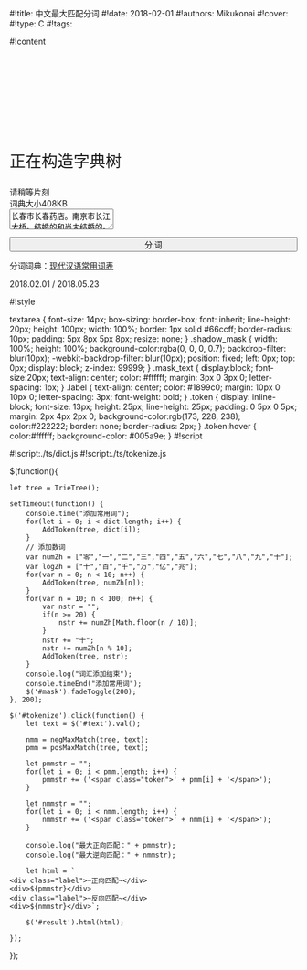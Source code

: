 
#!title:    中文最大匹配分词
#!date:     2018-02-01
#!authors:  Mikukonai
#!cover:    
#!type:     C
#!tags:     

#!content

<div id="mask" class="shadow_mask">
    <div class="mask_text" style="margin: 180px 0 25px 0;font-size:28px;">正在构造字典树</div>
    <div class="mask_text">请稍等片刻</div>
    <div class="mask_text">词典大小408KB</div>
</div>

<textarea id="text">长春市长春药店。南京市长江大桥。结婚的和尚未结婚的。科技处女干事每月经过下属科室都要亲口交代24口交换机等技术性器件的安装工作。研究生命令本科生研究生命科学。原子结合成分子时，碳碳键键能能否否定定理一。</textarea>

<button id="tokenize" class="MikumarkButton" style="width:100%;">分 词</button>

<div id="result" class="btn_div"></div>

分词词典：[现代汉语常用词表](https://book.douban.com/subject/3311517/)


2018.02.01 / 2018.05.23


#!style

textarea {
    font-size: 14px;
    box-sizing: border-box;
    font: inherit;
    line-height: 20px;
    height: 100px;
    width: 100%;
    border: 1px solid #66ccff;
    border-radius: 10px;
    padding: 5px 8px 5px 8px;
    resize: none;
}
.shadow_mask {
    width: 100%;
    height: 100%;
    background-color:rgba(0, 0, 0, 0.7);
    backdrop-filter: blur(10px);
    -webkit-backdrop-filter: blur(10px);
    position: fixed;
    left: 0px;
    top: 0px;
    display: block;
    z-index: 99999;
}
.mask_text {
    display:block;
    font-size:20px;
    text-align: center;
    color: #ffffff;
    margin: 3px 0 3px 0;
    letter-spacing: 1px;
}
.label {
    text-align: center;
    color: #1899c0;
    margin: 10px 0 10px 0;
    letter-spacing: 3px;
    font-weight: bold;
}
.token {
    display: inline-block;
    font-size: 13px;
    height: 25px;
    line-height: 25px;
    padding: 0 5px 0 5px;
    margin: 2px 4px 2px 0;
    background-color:rgb(173, 228, 238);
    color:#222222;
    border: none;
    border-radius: 2px;
}
.token:hover {
    color:#ffffff;
    background-color: #005a9e;
}
#!script

#!script:./ts/dict.js
#!script:./ts/tokenize.js

$(function(){

    let tree = TrieTree();

    setTimeout(function() {
        console.time("添加常用词");
        for(let i = 0; i < dict.length; i++) {
            AddToken(tree, dict[i]);
        }
        // 添加数词
        var numZh = ["零","一","二","三","四","五","六","七","八","九","十"];
        var logZh = ["十","百","千","万","亿","兆"];
        for(var n = 0; n < 10; n++) {
            AddToken(tree, numZh[n]);
        }
        for(var n = 10; n < 100; n++) {
            var nstr = "";
            if(n >= 20) {
                nstr += numZh[Math.floor(n / 10)];
            }
            nstr += "十";
            nstr += numZh[n % 10];
            AddToken(tree, nstr);
        }
        console.log("词汇添加结束");
        console.timeEnd("添加常用词");
        $('#mask').fadeToggle(200);
    }, 200);

    $('#tokenize').click(function() {
        let text = $('#text').val();

        nmm = negMaxMatch(tree, text);
        pmm = posMaxMatch(tree, text);

        let pmmstr = "";
        for(let i = 0; i < pmm.length; i++) {
            pmmstr += ('<span class="token">' + pmm[i] + '</span>');
        }

        let nmmstr = "";
        for(let i = 0; i < nmm.length; i++) {
            nmmstr += ('<span class="token">' + nmm[i] + '</span>');
        }

        console.log("最大正向匹配：" + pmmstr);
        console.log("最大逆向匹配：" + nmmstr);

        let html = `
    <div class="label">~正向匹配~</div>
    <div>${pmmstr}</div>
    <div class="label">~反向匹配~</div>
    <div>${nmmstr}</div>`;

        $('#result').html(html);

    });
});
